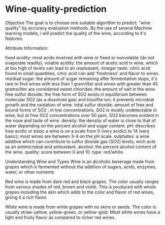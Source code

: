 # Wine-quality-prediction
Objective
The goal is to choose one suitable algorithm to predict: "wine quality" by accuracy evaluation methods. 
By the use of several Machine learning models, i will predict the quality of the wine, according to it's features.

Attribute Information:

fixed acidity: most acids involved with wine or fixed or nonvolatile (do not evaporate readily).
volatile acidity: the amount of acetic acid in wine, which at too high of levels can lead to an unpleasant, vinegar taste.
citric acid: found in small quantities, citric acid can add 'freshness' and flavor to wines.
residual sugar: the amount of sugar remaining after fermentation stops, it's rare to find wines with less than 1 gram/liter and wines with greater than 45 grams/liter are considered sweet
chlorides: the amount of salt in the wine.
free sulfur dioxide: the free form of  SO2  exists in equilibrium between molecular  SO2  (as a dissolved gas) and bisulfite ion; it prevents microbial growth and the oxidation of wine.
total sulfur dioxide: amount of free and bound forms of  SO2 ; in low concentrations,  SO2  is mostly undetectable in wine, but at free  SO2  concentrations over 50 ppm,  SO2  becomes evident in the nose and taste of wine.
density: the density of water is close to that of water depending on the percent alcohol and sugar content.
pH: describes how acidic or basic a wine is on a scale from 0 (very acidic) to 14 (very basic); most wines are between 3-4 on the pH scale.
sulphates: a wine additive which can contribute to sulfur dioxide gas  (SO2)  levels, wich acts as an antimicrobial and antioxidant.
alcohol: the percent alcohol content of the wine.
quality: score between 0 and 10.
type: red/white.

Understanding Wine and Types
Wine is an alcoholic beverage made from grapes which is fermented without the addition of sugars, acids, enzymes, water, or other nutrients

Red wine is made from dark red and black grapes. The color usually ranges from various shades of red, brown and violet. This is produced with whole grapes including the skin which adds to the color and flavor of red wines, giving it a rich flavor.

White wine is made from white grapes with no skins or seeds. The color is usually straw-yellow, yellow-green, or yellow-gold. Most white wines have a light and fruity flavor as compared to richer red wines.
